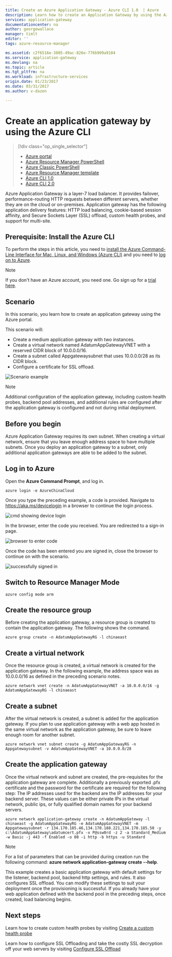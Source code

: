 ```yaml
---
title: Create an Azure Application Gateway - Azure CLI 1.0  | Azure
description: Learn how to create an Application Gateway by using the Azure CLI 1.0 in Resource Manager
services: application-gateway
documentationcenter: na
author: georgewallace
manager: timlt
editor: ''
tags: azure-resource-manager

ms.assetid: c2f6516e-3805-49ac-826e-776b909a9104
ms.service: application-gateway
ms.devlang: na
ms.topic: article
ms.tgt_pltfrm: na
ms.workload: infrastructure-services
origin.date: 01/23/2017
ms.date: 03/31/2017
ms.author: v-dazen

---
```

# Create an application gateway by using the Azure CLI

> [!div class="op_single_selector"]
> * [Azure portal](application-gateway-create-gateway-portal.md)
> * [Azure Resource Manager PowerShell](application-gateway-create-gateway-arm.md)
> * [Azure Classic PowerShell](application-gateway-create-gateway.md)
> * [Azure Resource Manager template](application-gateway-create-gateway-arm-template.md)
> * [Azure CLI 1.0](application-gateway-create-gateway-cli.md)
> * [Azure CLI 2.0](application-gateway-create-gateway-cli.md)
> 
> 

Azure Application Gateway is a layer-7 load balancer. It provides failover, performance-routing HTTP requests between different servers, whether they are on the cloud or on-premises. Application gateway has the following application delivery features: HTTP load balancing, cookie-based session affinity, and Secure Sockets Layer (SSL) offload, custom health probes, and support for multi-site.

## Prerequisite: Install the Azure CLI

To perform the steps in this article, you need to [install the Azure Command-Line Interface for Mac, Linux, and Windows (Azure CLI)](../xplat-cli-install.md) and you need to [log on to Azure](../xplat-cli-connect.md). 

> [!NOTE]
> If you don't have an Azure account, you need one. Go sign up for a [trial here](../active-directory/sign-up-organization.md).

## Scenario

In this scenario, you learn how to create an application gateway using the Azure portal.

This scenario will:

* Create a medium application gateway with two instances.
* Create a virtual network named AdatumAppGatewayVNET with a reserved CIDR block of 10.0.0.0/16.
* Create a subnet called Appgatewaysubnet that uses 10.0.0.0/28 as its CIDR block.
* Configure a certificate for SSL offload.

![Scenario example][scenario]

> [!NOTE]
> Additional configuration of the application gateway, including custom health probes, backend pool addresses, and additional rules are configured after the application gateway is configured and not during initial deployment.

## Before you begin

Azure Application Gateway requires its own subnet. When creating a virtual network, ensure that you leave enough address space to have multiple subnets. Once you deploy an application gateway to a subnet,
only additional application gateways are able to be added to the subnet.

## Log in to Azure

Open the **Azure Command Prompt**, and log in. 

```azurecli
azure login -e AzureChinaCloud
```

Once you type the preceding example, a code is provided. Navigate to https://aka.ms/devicelogin in a browser to continue the login process.

![cmd showing device login][1]

In the browser, enter the code you received. You are redirected to a sign-in page.

![browser to enter code][2]

Once the code has been entered you are signed in, close the browser to continue on with the scenario.

![successfully signed in][3]

## Switch to Resource Manager Mode

```azurecli
azure config mode arm
```

## Create the resource group

Before creating the application gateway, a resource group is created to contain the application gateway. The following shows the command.

```azurecli
azure group create -n AdatumAppGatewayRG -l chinaeast
```

## Create a virtual network

Once the resource group is created, a virtual network is created for the application gateway.  In the following example, the address space was as 10.0.0.0/16 as defined in the preceding scenario notes.

```azurecli
azure network vnet create -n AdatumAppGatewayVNET -a 10.0.0.0/16 -g AdatumAppGatewayRG -l chinaeast
```

## Create a subnet

After the virtual network is created, a subnet is added for the application gateway.  If you plan to use application gateway with a web app hosted in the same virtual network as the application gateway, be sure to leave enough room for another subnet.

```azurecli
azure network vnet subnet create -g AdatumAppGatewayRG -n Appgatewaysubnet -v AdatumAppGatewayVNET -a 10.0.0.0/28 
```

## Create the application gateway

Once the virtual network and subnet are created, the pre-requisites for the application gateway are complete. Additionally a previously exported .pfx certificate and the password for the certificate are required for the following step:
The IP addresses used for the backend are the IP addresses for your backend server. These values can be either private IPs in the virtual network, public ips, or fully qualified domain names for your backend servers.

```azurecli
azure network application-gateway create -n AdatumAppGateway -l chinaeast -g AdatumAppGatewayRG -e AdatumAppGatewayVNET -m Appgatewaysubnet -r 134.170.185.46,134.170.188.221,134.170.185.50 -y c:\AdatumAppGateway\adatumcert.pfx -x P@ssw0rd -z 2 -a Standard_Medium -w Basic -j 443 -f Enabled -o 80 -i http -b https -u Standard
```

> [!NOTE]
> For a list of parameters that can be provided during creation run the following command: **azure network application-gateway create --help**.

This example creates a basic application gateway with default settings for the listener, backend pool, backend http settings, and rules. It also configures SSL offload. You can modify these settings to suit your deployment once the provisioning is successful.
If you already have your web application defined with the backend pool in the preceding steps, once created, load balancing begins.

## Next steps

Learn how to create custom health probes by visiting [Create a custom health probe](application-gateway-create-probe-portal.md)

Learn how to configure SSL Offloading and take the costly SSL decryption off your web servers by visiting [Configure SSL Offload](application-gateway-ssl-arm.md)

<!--Image references-->

[scenario]: ./media/application-gateway-create-gateway-cli/scenario.png
[1]: ./media/application-gateway-create-gateway-cli/figure1.png
[2]: ./media/application-gateway-create-gateway-cli/figure2.png
[3]: ./media/application-gateway-create-gateway-cli/figure3.png
